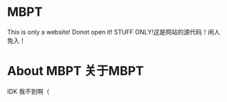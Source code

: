 # MBPT
This is only a website! Donot open it! STUFF ONLY!这是网站的源代码！闲人免入！
# About MBPT 关于MBPT
IDK 我不到啊（
